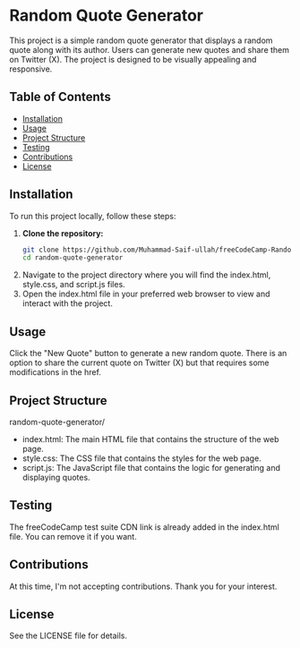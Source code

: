 # Random Quote Generator

This project is a simple random quote generator that displays a random quote along with its author. Users can generate new quotes and share them on Twitter (X). The project is designed to be visually appealing and responsive.

## Table of Contents
- [Installation](#installation)
- [Usage](#usage)
- [Project Structure](#project-structure)
- [Testing](#testing)
- [Contributions](#contributions)
- [License](#license)

## Installation

To run this project locally, follow these steps:

1. **Clone the repository:**
   ```bash
   git clone https://github.com/Muhammad-Saif-ullah/freeCodeCamp-Random-Quote-Generator.git
   cd random-quote-generator
   ```
2. Navigate to the project directory where you will find the index.html, style.css, and script.js files.
3. Open the index.html file in your preferred web browser to view and interact with the project.

## Usage
Click the "New Quote" button to generate a new random quote. There is an option to share the current quote on Twitter (X) but that requires some modifications in the href.

## Project Structure
random-quote-generator/

* index.html: The main HTML file that contains the structure of the web page.
* style.css: The CSS file that contains the styles for the web page.
* script.js: The JavaScript file that contains the logic for generating and displaying quotes.

## Testing
The freeCodeCamp test suite CDN link is already added in the index.html file. You can remove it if you want.
<script src="https://cdn.freecodecamp.org/testable-projects-fcc/v1/bundle.js" defer></script>

## Contributions
At this time, I'm not accepting contributions. Thank you for your interest.

## License
See the LICENSE file for details.
